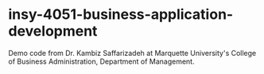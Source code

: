 # insy-4051-business-application-development
Demo code from Dr. Kambiz Saffarizadeh at Marquette University's College of Business Administration, Department of Management.
